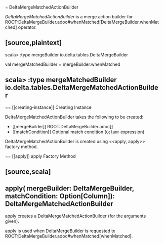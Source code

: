 = DeltaMergeMatchedActionBuilder

*DeltaMergeMatchedActionBuilder* is a merge action builder for ROOT:DeltaMergeBuilder.adoc#whenMatched[DeltaMergeBuilder.whenMatched] operator.

[source,plaintext]
----
scala> :type mergeBuilder
io.delta.tables.DeltaMergeBuilder

val mergeMatchedBuilder = mergeBuilder.whenMatched

scala> :type mergeMatchedBuilder
io.delta.tables.DeltaMergeMatchedActionBuilder
----

== [[creating-instance]] Creating Instance

DeltaMergeMatchedActionBuilder takes the following to be created:

* [[mergeBuilder]] ROOT:DeltaMergeBuilder.adoc[]
* [[matchCondition]] Optional match condition (`Column` expression)

DeltaMergeMatchedActionBuilder is created using <<apply, apply>> factory method.

== [[apply]] apply Factory Method

[source,scala]
----
apply(
  mergeBuilder: DeltaMergeBuilder,
  matchCondition: Option[Column]): DeltaMergeMatchedActionBuilder
----

apply creates a DeltaMergeMatchedActionBuilder (for the arguments given).

apply is used when DeltaMergeBuilder is requested to ROOT:DeltaMergeBuilder.adoc#whenMatched[whenMatched].
